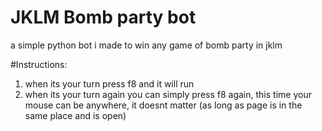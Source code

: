 # JKLM Bomb party bot
 a simple python bot i made to win any game of bomb party in jklm

#Instructions:
 1. when its your turn press f8 and it will run
 2. when its your turn again you can simply press f8 again, this time your mouse can be anywhere, it doesnt matter (as long as page is in the same place and is open)
